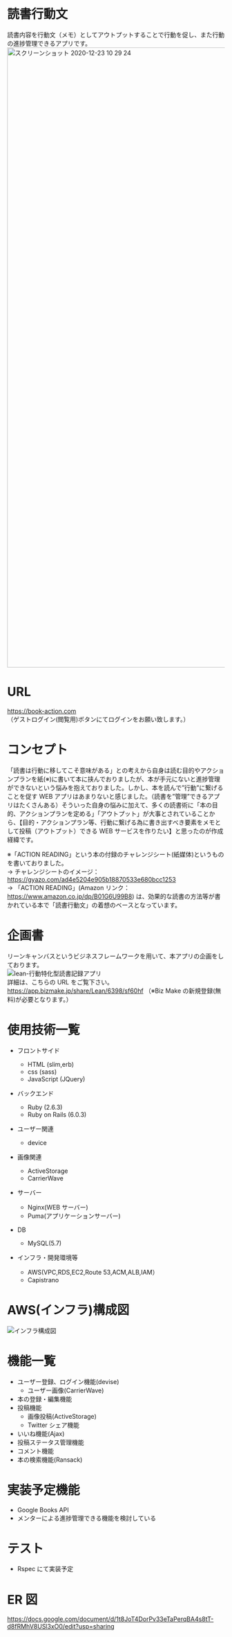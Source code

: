 # 読書行動文

読書内容を行動文（メモ）としてアウトプットすることで行動を促し、また行動の進捗管理できるアプリです。<br>
<img width="1432" alt="スクリーンショット 2020-12-23 10 29 24" src="https://user-images.githubusercontent.com/64763734/102948844-2e143d80-450a-11eb-8faf-4d7ed662d0a3.png"><br>

# URL

https://book-action.com <br>
（ゲストログイン(閲覧用)ボタンにてログインをお願い致します。）

# コンセプト

「読書は行動に移してこそ意味がある」との考えから自身は読む目的やアクションプランを紙(※)に書いて本に挟んでおりましたが、本が手元にないと進捗管理ができないという悩みを抱えておりました。しかし、本を読んで”行動”に繋げることを促す WEB アプリはあまりないと感じました。（読書を”管理”できるアプリはたくさんある）そういった自身の悩みに加えて、多くの読書術に「本の目的、アクションプランを定める」「アウトプット」が大事とされていることから、【目的・アクションプラン等、行動に繋げる為に書き出すべき要素をメモとして投稿（アウトプット）できる WEB サービスを作りたい】と思ったのが作成経緯です。

※「ACTION READING」という本の付録のチャレンジシート(紙媒体)というものを書いておりました。<br>
→ チャレンジシートのイメージ：https://gyazo.com/ad4e5204e905b18870533e680bcc1253<br>
→ 「ACTION READING」(Amazon リンク：https://www.amazon.co.jp/dp/B01G6U99B8) は、効果的な読書の方法等が書かれている本で「読書行動文」の着想のベースとなっています。

# 企画書

リーンキャンバスというビジネスフレームワークを用いて、本アプリの企画をしております。<br>
![lean-行動特化型読書記録アプリ](https://user-images.githubusercontent.com/64763734/103259686-d11ef880-49dd-11eb-85ad-67bb6a6a87c9.jpg)<br>
詳細は、こちらの URL をご覧下さい。<br>
https://app.bizmake.jp/share/Lean/6398/sf60hf （※Biz Make の新規登録(無料)が必要となります。）

# 使用技術一覧

- フロントサイド

  - HTML (slim,erb)
  - css (sass)
  - JavaScript (JQuery)

- バックエンド

  - Ruby (2.6.3)
  - Ruby on Rails (6.0.3)

- ユーザー関連

  - device

- 画像関連

  - ActiveStorage
  - CarrierWave

- サーバー

  - Nginx(WEB サーバー)
  - Puma(アプリケーションサーバー)

- DB

  - MySQL(5.7)

- インフラ・開発環境等
  - AWS(VPC,RDS,EC2,Route 53,ACM,ALB,IAM）
  - Capistrano

# AWS(インフラ)構成図

![インフラ構成図](https://user-images.githubusercontent.com/64763734/103096512-7dac5380-4647-11eb-85ae-97a5b5e317ad.png)

# 機能一覧

- ユーザー登録、ログイン機能(devise)
  - ユーザー画像(CarrierWave)
- 本の登録・編集機能
- 投稿機能
  - 画像投稿(ActiveStorage)
  - Twitter シェア機能
- いいね機能(Ajax)
- 投稿ステータス管理機能
- コメント機能
- 本の検索機能(Ransack)

# 実装予定機能

- Google Books API
- メンターによる進捗管理できる機能を検討している

# テスト

- Rspec にて実装予定

# ER 図

https://docs.google.com/document/d/1t8JoT4DorPv33eTaPerqBA4s8tT-d8fRMhV8USl3xO0/edit?usp=sharing
